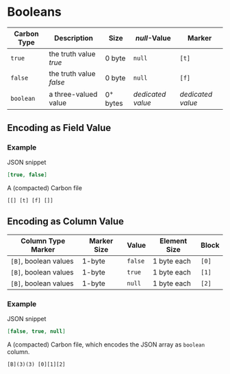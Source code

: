# Booleans

Carbon Type  | Description             | Size                | *null*-Value      | Marker 
-------------|-------------------------|---------------------|-------------------|------------------
`true`       | the truth value *true*  | 0 byte              | `null`            | `[t]`
`false`      | the truth value *false* | 0 byte              | `null`            | `[f]`
`boolean`    | a three-valued value    | 0<sup>+</sup> bytes | *dedicated value* | *dedicated value*


## Encoding as Field Value


### Example

JSON snippet
```json
[true, false]
```

A (compacted) Carbon file

```
[[] [t] [f] []]
```

## Encoding as Column Value


Column Type Marker      | Marker Size | Value   | Element Size | Block   
------------------------|-------------|---------|--------------|---------
`[B]`, boolean values   | 1-byte      | `false` | 1 byte each  | `[0]`   
`[B]`, boolean values   | 1-byte      | `true`  | 1 byte each  | `[1]`   
`[B]`, boolean values   | 1-byte      | `null`  | 1 byte each  | `[2]`   


### Example

JSON snippet
```json
[false, true, null]
```

A (compacted) Carbon file, which encodes the JSON array as `boolean` column.

```
[B](3)(3) [0][1][2]
```